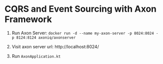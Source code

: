 # CQRS and Event Sourcing with Axon Framework

1. Run Axon Server:
    `docker run -d --name my-axon-server -p 8024:8024 -p 8124:8124 axoniq/axonserver`
    
2. Visit axon server url: http://localhost:8024/
    
3. Run `AxonApplication.kt`